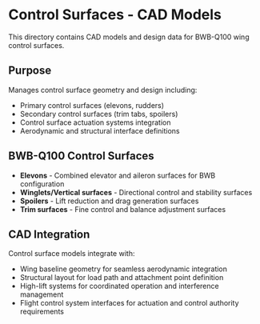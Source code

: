 # Control Surfaces - CAD Models

This directory contains CAD models and design data for BWB-Q100 wing control surfaces.

## Purpose

Manages control surface geometry and design including:

- Primary control surfaces (elevons, rudders)
- Secondary control surfaces (trim tabs, spoilers)
- Control surface actuation systems integration
- Aerodynamic and structural interface definitions

## BWB-Q100 Control Surfaces

- **Elevons** - Combined elevator and aileron surfaces for BWB configuration
- **Winglets/Vertical surfaces** - Directional control and stability surfaces
- **Spoilers** - Lift reduction and drag generation surfaces
- **Trim surfaces** - Fine control and balance adjustment surfaces

## CAD Integration

Control surface models integrate with:

- Wing baseline geometry for seamless aerodynamic integration
- Structural layout for load path and attachment point definition
- High-lift systems for coordinated operation and interference management
- Flight control system interfaces for actuation and control authority requirements
